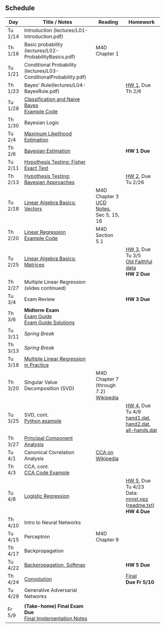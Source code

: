 ## Schedule

| Day     | Title / Notes                                                      | Reading       | Homework                              |
|---------|--------------------------------------------------------------------|---------------|---------------------------------------|
| Tu 1/14 | Introduction (lectures/L01-Introduction.pdf)                      |               |                                       |
| Th 1/16 | Basic probability (lectures/L02-ProbabilityBasics.pdf)            | M4D Chapter 1 |                                       |
| Tu 1/21 | Conditional Probability (lectures/L03-ConditionalProbability.pdf) |               |                                       |
| Th 1/23 | Bayes' Rule(lectures/L04-BayesRule.pdf)                          |               | [HW 1](TBD), Due Th 2/6 <br> |
| Tu 1/28 | [Classification and Naive Bayes](lectures/L05-NaiveBayes.pdf) <br> [Example Code](examples/SimpleDataPlots.ipynb)     |        |       |
| Th 1/30 | Bayesian Logic              |         |          |
| Tu 2/4  | [Maximum Likelihood Estimation](lectures/L06-MaximumLikelihoodEstimation.html) |         |          |
| Th 2/6  | [Bayesian Estimation](lectures/L07-BayesianEstimation.pdf)        |   | **HW 1 Due**  |
| Tu 2/11 | [Hypothesis Testing: Fisher Exact Test](lectures/L08-HypothesisTesting-FisherTest.pdf) |         |          |
| Th 2/13 | [Hypothesis Testing: Bayesian Approaches](lectures/L09-BayesianHypothesisTests.html) |         | [HW 2](homeworks/hw2.pdf), Due Tu 2/26         |
| Tu 2/18 | [Linear Algebra Basics: Vectors](lectures/L10-Vectors.pdf)              | M4D Chapter 3<br>[UCD Notes](https://www.math.ucdavis.edu/~linear/linear.pdf), Sec 5, 15, 16        |          |
| Th 2/20 | [Linear Regression](lectures/L11-LinearRegression.pdf)<br> [Example Code](examples/LinearRegression.ipynb)  | M4D Section 5.1 |          |
| Tu 2/25 | [Linear Algebra Basics: Matrices](lectures/L12-Matrices.pdf)              |         | [HW 3](homeworks/hw3.pdf), Due Tu 3/5<br>[Old Faithful data](homeworks/faithful.csv)<br>**HW 2 Due**         |
| Th 2/27 | Multiple Linear Regression<br>(slides continued)  |         |          |
| Tu 3/4  | Exam Review  |         |  **HW 3 Due**   |
| Th 3/6  | **Midterm Exam**<br>[Exam Guide](MidtermGuide.pdf)<br>[Exam Guide Solutions](MidtermGuideSolutions.pdf)    |         |          |
| Tu 3/11 | *Spring Break*                        |         |          |
| Th 3/13 | *Spring Break*                        |         |          |
| Tu 3/18 | [Multiple Linear Regression in Practice](examples/MultipleLinearRegression.ipynb) |         |          |
| Th 3/20 | Singular Value Decomposition (SVD) | M4D Chapter 7 (through 7.2)<br>[Wikipedia](https://en.wikipedia.org/wiki/Singular_value_decomposition) |          |
| Tu 3/25 | SVD, cont.<br>[Python example](examples/SVD.ipynb) |  | [HW 4](homeworks/hw4.pdf), Due Tu 4/9<br>[hand1.dat](homeworks/hw4/hand1.dat), [hand2.dat](homeworks/hw4/hand2.dat), [all-hands.dat](homeworks/hw4/all-hands.dat) |
| Th 3/27 | [Principal Component Analysis](lectures/L15-PCA.pdf) |         |          |
| Tu 4/1  | Canonical Correlation Analysis | [CCA on Wikipedia](https://en.wikipedia.org/wiki/Canonical_correlation) |          |
| Th 4/3  | CCA, cont.<br>[CCA Code Example](examples/CCA.ipynb) |         |          |
| Tu 4/8  | [Logistic Regression](lectures/L17-LogisticRegression.pdf) |         | [HW 5](homeworks/hw5.pdf), Due Tu 4/23<br>Data: [mnist.npz](homeworks/mnist.npz) ([readme.txt](homeworks/readme.txt))<br>**HW 4 Due** |
| Th 4/10 | Intro to Neural Networks |         |          |
| Tu 4/15 | Perceptron | M4D Chapter 9 |          |
| Th 4/17 | Backpropagation |         |          |
| Tu 4/22 | [Backpropagation, Softmax](lectures/L20-Backprop.pdf) |         | **HW 5 Due** |
| Th 4/24 | [Convolution](lectures/L21-Convolution.pdf) |         | [Final](homeworks/final.pdf)<br>**Due Fr 5/10** |
| Tu 4/29 | Generative Adversarial Networks |         |          |
|         |               |         |          |
| Fr 5/9 | **(Take-home) Final Exam Due**<br>[Final Implementation Notes](final-notes.html)             |         |          |
